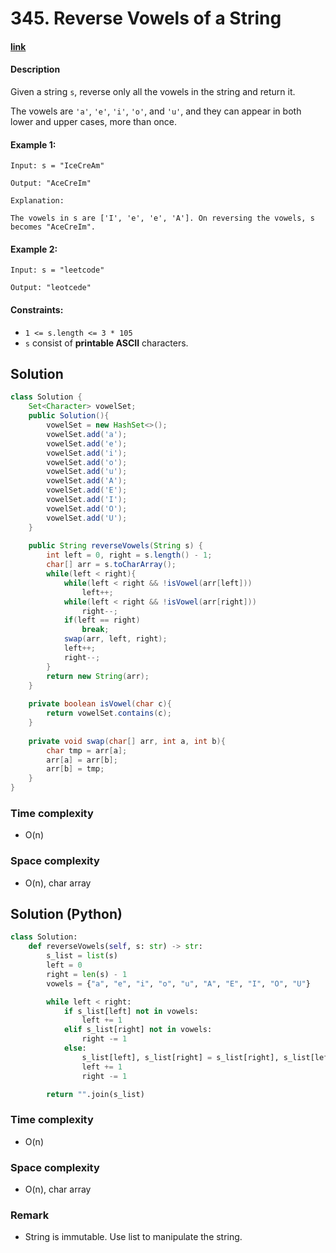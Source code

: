 # 345. Reverse Vowels of a String

#### [link](https://leetcode.com/problems/reverse-vowels-of-a-string/)

#### Description
Given a string `s`, reverse only all the vowels in the string and return it.

The vowels are `'a'`, `'e'`, `'i'`, `'o'`, and `'u'`, and they can appear in both lower and upper cases, more than once.

#### Example 1:
```
Input: s = "IceCreAm"

Output: "AceCreIm"

Explanation:

The vowels in s are ['I', 'e', 'e', 'A']. On reversing the vowels, s becomes "AceCreIm".
```
#### Example 2:
```
Input: s = "leetcode"

Output: "leotcede"
```

#### Constraints:
* `1 <= s.length <= 3 * 105`
* `s` consist of **printable ASCII** characters.

## Solution
```java
class Solution {
    Set<Character> vowelSet;
    public Solution(){
        vowelSet = new HashSet<>();
        vowelSet.add('a');
        vowelSet.add('e');
        vowelSet.add('i');
        vowelSet.add('o');
        vowelSet.add('u');
        vowelSet.add('A');
        vowelSet.add('E');
        vowelSet.add('I');
        vowelSet.add('O');
        vowelSet.add('U');
    }
    
    public String reverseVowels(String s) {
        int left = 0, right = s.length() - 1;
        char[] arr = s.toCharArray();
        while(left < right){
            while(left < right && !isVowel(arr[left]))
                left++;
            while(left < right && !isVowel(arr[right]))
                right--;
            if(left == right)
                break;
            swap(arr, left, right);
            left++;
            right--;
        }
        return new String(arr);
    }
    
    private boolean isVowel(char c){
        return vowelSet.contains(c);
    }
    
    private void swap(char[] arr, int a, int b){
        char tmp = arr[a];
        arr[a] = arr[b];
        arr[b] = tmp;
    }
}
```
### Time complexity
* O(n)
### Space complexity
* O(n), char array

## Solution (Python)
```python
class Solution:
    def reverseVowels(self, s: str) -> str:
        s_list = list(s)
        left = 0
        right = len(s) - 1
        vowels = {"a", "e", "i", "o", "u", "A", "E", "I", "O", "U"}

        while left < right:
            if s_list[left] not in vowels:
                left += 1
            elif s_list[right] not in vowels:
                right -= 1
            else:
                s_list[left], s_list[right] = s_list[right], s_list[left]
                left += 1
                right -= 1

        return "".join(s_list)
```
### Time complexity
* O(n)
### Space complexity
* O(n), char array
### Remark
* String is immutable. Use list to manipulate the string.